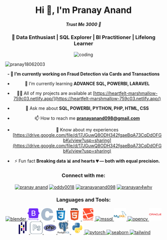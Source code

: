 <h1 align="center">Hi 🦅, I'm Pranay Anand <h5 align="center">Trust Me 3000 🦅</h5></h1>
<h3 align="center">🎯 Data Enthusiast | SQL Explorer | BI Practitioner | Lifelong Learner</h3>
<p align="center">
  <img alt="coding" width="250" src="https://makerworld.bblmw.com/makerworld/model/DSM00000000226299/design/2024-03-04_67f328cf7ff7.png?x-oss-process=image/resize,w_1000/format,webp">
</p>

<p align="left"> <img src="https://komarev.com/ghpvc/?username=pranay18062003&label=Profile%20views&color=0e75b6&style=flat" alt="pranay18062003" /> </p>

<div align="center">
  
<p><b>- 🔭 I’m currently working on Fraud Detection via Cards and Transactions</b></p>

- 🌱 I’m currently learning **ADVANCE SQL, POWERBI, LARAVEL**

- 👨‍💻 All of my projects are available at [https://heartfelt-marshmallow-759c03.netlify.app/](https://heartfelt-marshmallow-759c03.netlify.app/)

- 💬 Ask me about **SQL, POWERBI, PYTHON, PHP, HTML, CSS**

- 📫 How to reach me **pranayanand098@gmail.com**

- 📄 Know about my experiences [https://drive.google.com/file/d/17JGuwQ8ODH342fgaeBqA73CqDdOFGbKy/view?usp=sharing](https://drive.google.com/file/d/17JGuwQ8ODH342fgaeBqA73CqDdOFGbKy/view?usp=sharing)

- ⚡ Fun fact **Breaking data 📊 and hearts 💔 — both with equal precision.**
</div>
<h3 align="center">Connect with me:</h3>
<p align="center">
<a href="https://linkedin.com/in/pranay anand" target="blank"><img align="center" src="https://raw.githubusercontent.com/rahuldkjain/github-profile-readme-generator/master/src/images/icons/Social/linked-in-alt.svg" alt="pranay anand" height="30" width="40" /></a>
<a href="https://instagram.com/oddy0018" target="blank"><img align="center" src="https://raw.githubusercontent.com/rahuldkjain/github-profile-readme-generator/master/src/images/icons/Social/instagram.svg" alt="oddy0018" height="30" width="40" /></a>
<a href="https://www.hackerrank.com/pranayanand098" target="blank"><img align="center" src="https://raw.githubusercontent.com/rahuldkjain/github-profile-readme-generator/master/src/images/icons/Social/hackerrank.svg" alt="pranayanand098" height="30" width="40" /></a>
<a href="https://auth.geeksforgeeks.org/user/pranayan4whv" target="blank"><img align="center" src="https://raw.githubusercontent.com/rahuldkjain/github-profile-readme-generator/master/src/images/icons/Social/geeks-for-geeks.svg" alt="pranayan4whv" height="30" width="40" /></a>
</p>

<h3 align="center">Languages and Tools:</h3>
<p align="center"> <a href="https://www.blender.org/" target="_blank" rel="noreferrer"> <img src="https://download.blender.org/branding/community/blender_community_badge_white.svg" alt="blender" width="40" height="40"/> </a> <a href="https://getbootstrap.com" target="_blank" rel="noreferrer"> <img src="https://raw.githubusercontent.com/devicons/devicon/master/icons/bootstrap/bootstrap-plain-wordmark.svg" alt="bootstrap" width="40" height="40"/> </a> <a href="https://www.cprogramming.com/" target="_blank" rel="noreferrer"> <img src="https://raw.githubusercontent.com/devicons/devicon/master/icons/c/c-original.svg" alt="c" width="40" height="40"/> </a> <a href="https://www.w3schools.com/css/" target="_blank" rel="noreferrer"> <img src="https://raw.githubusercontent.com/devicons/devicon/master/icons/css3/css3-original-wordmark.svg" alt="css3" width="40" height="40"/> </a> <a href="https://www.w3.org/html/" target="_blank" rel="noreferrer"> <img src="https://raw.githubusercontent.com/devicons/devicon/master/icons/html5/html5-original-wordmark.svg" alt="html5" width="40" height="40"/> </a> <a href="https://laravel.com/" target="_blank" rel="noreferrer"> <img src="https://raw.githubusercontent.com/devicons/devicon/master/icons/laravel/laravel-plain-wordmark.svg" alt="laravel" width="40" height="40"/> </a> <a href="https://www.microsoft.com/en-us/sql-server" target="_blank" rel="noreferrer"> <img src="https://www.svgrepo.com/show/303229/microsoft-sql-server-logo.svg" alt="mssql" width="40" height="40"/> </a> <a href="https://www.mysql.com/" target="_blank" rel="noreferrer"> <img src="https://raw.githubusercontent.com/devicons/devicon/master/icons/mysql/mysql-original-wordmark.svg" alt="mysql" width="40" height="40"/> </a> <a href="https://opencv.org/" target="_blank" rel="noreferrer"> <img src="https://www.vectorlogo.zone/logos/opencv/opencv-icon.svg" alt="opencv" width="40" height="40"/> </a> <a href="https://www.oracle.com/" target="_blank" rel="noreferrer"> <img src="https://raw.githubusercontent.com/devicons/devicon/master/icons/oracle/oracle-original.svg" alt="oracle" width="40" height="40"/> </a> <a href="https://pandas.pydata.org/" target="_blank" rel="noreferrer"> <img src="https://raw.githubusercontent.com/devicons/devicon/2ae2a900d2f041da66e950e4d48052658d850630/icons/pandas/pandas-original.svg" alt="pandas" width="40" height="40"/> </a> <a href="https://www.photoshop.com/en" target="_blank" rel="noreferrer"> <img src="https://raw.githubusercontent.com/devicons/devicon/master/icons/photoshop/photoshop-line.svg" alt="photoshop" width="40" height="40"/> </a> <a href="https://www.php.net" target="_blank" rel="noreferrer"> <img src="https://raw.githubusercontent.com/devicons/devicon/master/icons/php/php-original.svg" alt="php" width="40" height="40"/> </a> <a href="https://www.postgresql.org" target="_blank" rel="noreferrer"> <img src="https://raw.githubusercontent.com/devicons/devicon/master/icons/postgresql/postgresql-original-wordmark.svg" alt="postgresql" width="40" height="40"/> </a> <a href="https://www.python.org" target="_blank" rel="noreferrer"> <img src="https://raw.githubusercontent.com/devicons/devicon/master/icons/python/python-original.svg" alt="python" width="40" height="40"/> </a> <a href="https://pytorch.org/" target="_blank" rel="noreferrer"> <img src="https://www.vectorlogo.zone/logos/pytorch/pytorch-icon.svg" alt="pytorch" width="40" height="40"/> </a> <a href="https://seaborn.pydata.org/" target="_blank" rel="noreferrer"> <img src="https://seaborn.pydata.org/_images/logo-mark-lightbg.svg" alt="seaborn" width="40" height="40"/> </a> <a href="https://tailwindcss.com/" target="_blank" rel="noreferrer"> <img src="https://www.vectorlogo.zone/logos/tailwindcss/tailwindcss-icon.svg" alt="tailwind" width="40" height="40"/> </a> </p>

